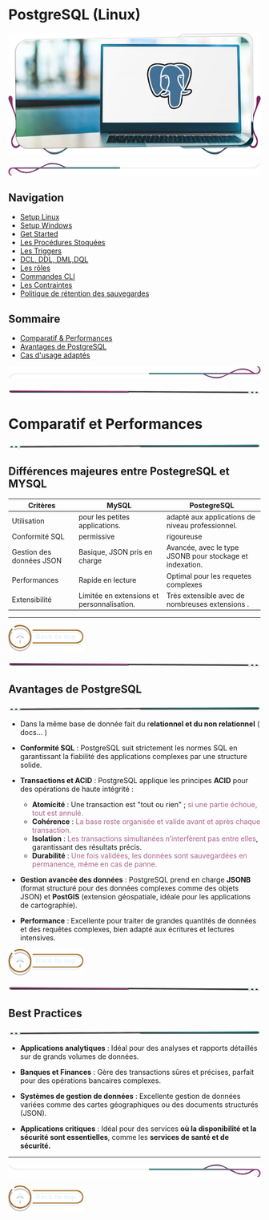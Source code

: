 # PostgreSQL (Linux)

<!-- Main IMG -->

![postegrean](assets/img/main_img_postegre.png)

![postegrean](assets/line/border_l.png)

## Navigation

- [Setup Linux](doc/setup_linux.md)
- [Setup Windows](doc/setup_windows.md)
- [Get Started ](doc/get_started.md)
- [Les Procédures Stoquées ](doc/procedures-stoquees%20.md)
- [Les Triggers](doc/triggers.md)
- [DCL, DDL, DML,DQL](doc/dcl-ddl-dml-dql.md)
- [Les rôles](doc/les-roles.md)
- [Commandes CLI](doc/commandes_cli.md)
- [Les Contraintes](doc/les-contraintes.md)
- [Politique de rétention des sauvegardes](doc/politique_sauvegardes/regles-de-sauvegardes.md)

## Sommaire

- [Comparatif & Performances](#comparatif-et-performances)
- [Avantages de PostgreSQL](#avantages-de-postgresql)
- [Cas d'usage adaptés](#best-practices)

![postegrean](assets/line/border_b.png)

![border](assets/line/line_pink_point_l.png)

# Comparatif et Performances

![border](assets/line/line_teal_point_r.png)

## Différences majeures entre PostegreSQL et MYSQL

| Critères                 | MySQL                                      | PostegreSQL                                              |
| ------------------------ | ------------------------------------------ | -------------------------------------------------------- |
| Utilisation              | pour les petites applications.             | adapté aux applications de niveau professionnel.         |
| Conformité SQL           | permissive                                 | rigoureuse                                               |
| Gestion des données JSON | Basique, JSON pris en charge               | Avancée, avec le type JSONB pour stockage et indexation. |
| Performances             | Rapide en lecture                          | Optimal pour les requetes complexes                      |
| Extensibilité            | Limitée en extensions et personnalisation. | Très extensible avec de nombreuses extensions .          |

---

<a href="#sommaire">
  <img src="assets/button/back_to_top.png" alt="Back to top" style="width: 150px; height: auto;">
</a>

![border](assets/line/line_pink_point_l.png)

## Avantages de PostgreSQL

![border](assets/line/line_teal_point_r.png)

- Dans la même base de donnée fait du r**elationnel et du non relationnel** ( docs... )

- **Conformité SQL** : PostgreSQL suit strictement les normes SQL en garantissant la fiabilité des applications complexes par une structure solide.

- **Transactions et ACID** : PostgreSQL applique les principes **ACID** pour des opérations de haute intégrité :

  - **Atomicité** : Une transaction est "tout ou rien" ; <span style="color: #ab638c">si une partie échoue, tout est annulé.</span>
  - **Cohérence** : <span style="color: #ab638c">La base reste organisée et valide avant et après chaque transaction.</span>
  - **Isolation** : <span style="color: #ab638c">Les transactions simultanées n’interfèrent pas entre elles</span>, garantissant des résultats précis.
  - **Durabilité** : <span style="color: #ab638c">Une fois validées, les données sont sauvegardées en permanence, même en cas de panne.</span>

- **Gestion avancée des données** : PostgreSQL prend en charge **JSONB** (format structuré pour des données complexes comme des objets JSON) et **PostGIS** (extension géospatiale, idéale pour les applications de cartographie).

- **Performance** : Excellente pour traiter de grandes quantités de données et des requêtes complexes, bien adapté aux écritures et lectures intensives.

<a href="#sommaire">
  <img src="assets/button/back_to_top.png" alt="Back to top" style="width: 150px; height: auto;">
</a>

![border](assets/line/line_pink_point_l.png)

## Best Practices

![border](assets/line/line_teal_point_r.png)

- **Applications analytiques** : Idéal pour des analyses et rapports détaillés sur de grands volumes de données.
- **Banques et Finances** : Gère des transactions sûres et précises, parfait pour des opérations bancaires complexes.

- **Systèmes de gestion de données** : Excellente gestion de données variées comme des cartes géographiques ou des documents structurés (JSON).

- **Applications critiques** : Idéal pour des services **où la disponibilité et la sécurité sont essentielles**, comme les **services de santé et de sécurité.**

---

![border](assets/line/border_r.png)

<a href="#sommaire">
  <img src="assets/button/back_to_top.png" alt="Back to top" style="width: 150px; height: auto;">
</a>
